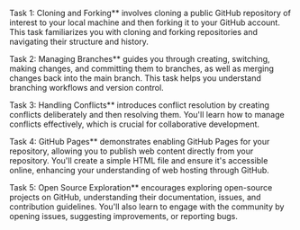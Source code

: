 
Task 1: Cloning and Forking** involves cloning a public GitHub repository of interest to your local machine and then forking it to your GitHub account. This task familiarizes you with cloning and forking repositories and navigating their structure and history.

Task 2: Managing Branches** guides you through creating, switching, making changes, and committing them to branches, as well as merging changes back into the main branch. This task helps you understand branching workflows and version control.

Task 3: Handling Conflicts** introduces conflict resolution by creating conflicts deliberately and then resolving them. You'll learn how to manage conflicts effectively, which is crucial for collaborative development.

Task 4: GitHub Pages** demonstrates enabling GitHub Pages for your repository, allowing you to publish web content directly from your repository. You'll create a simple HTML file and ensure it's accessible online, enhancing your understanding of web hosting through GitHub.

Task 5: Open Source Exploration** encourages exploring open-source projects on GitHub, understanding their documentation, issues, and contribution guidelines. You'll also learn to engage with the community by opening issues, suggesting improvements, or reporting bugs.


